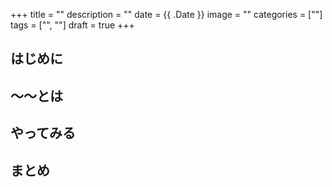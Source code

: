 +++
title = ""
description = ""
date = {{ .Date }}
image = ""
categories = [""]
tags = ["", ""]
draft = true
+++



## はじめに

## 〜〜とは

## やってみる

## まとめ
